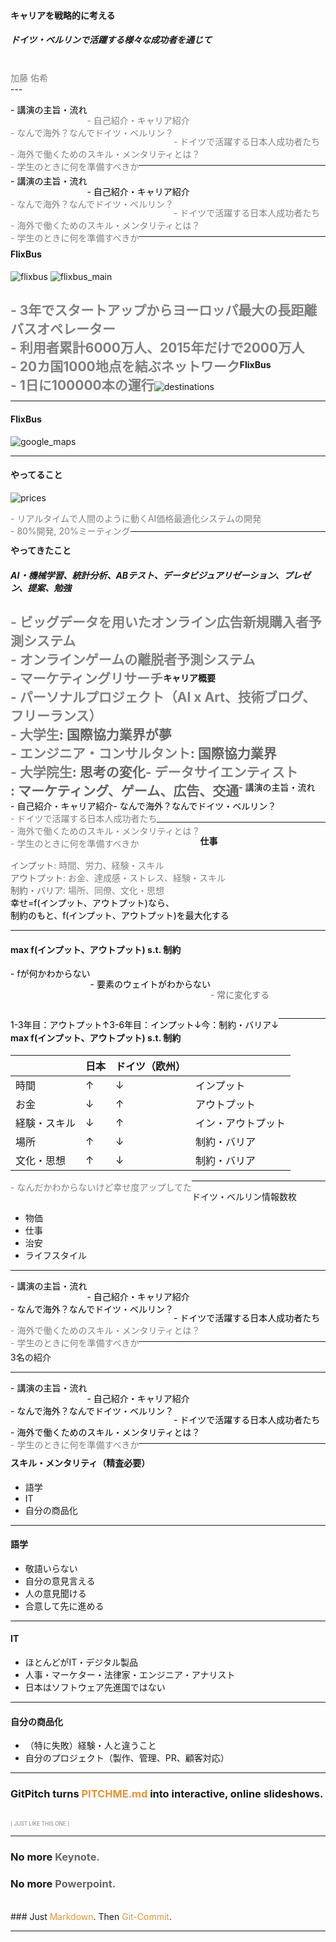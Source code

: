 #### キャリアを戦略的に考える

##### ドイツ・ベルリンで活躍する様々な成功者を通じて


<br>
<span style="color:gray">加藤 佑希</span>
<br>
---

<span style="color:black;float:left"> - 講演の主旨・流れ</span>
<br>
<span style="color:gray;float:left"> - 自己紹介・キャリア紹介</span>
<br>
<span style="color:gray;float:left"> - なんで海外？なんでドイツ・ベルリン？</span>
<br>
<span style="color:gray;float:left"> - ドイツで活躍する日本人成功者たち</span>
<br>
<span style="color:gray;float:left"> - 海外で働くためのスキル・メンタリティとは？</span>
<br>
<span style="color:gray;float:left"> - 学生のときに何を準備すべきか</span>

---

<span style="color:black;float:left"> - 講演の主旨・流れ</span>
<br>
<span style="color:black;float:left"> - 自己紹介・キャリア紹介</span>
<br>
<span style="color:gray;float:left"> - なんで海外？なんでドイツ・ベルリン？</span>
<br>
<span style="color:gray;float:left"> - ドイツで活躍する日本人成功者たち</span>
<br>
<span style="color:gray;float:left"> - 海外で働くためのスキル・メンタリティとは？</span>
<br>
<span style="color:gray;float:left"> - 学生のときに何を準備すべきか</span>

---


#### FlixBus

![flixbus](images/FlixBus-with-Icon.PNG)
![flixbus_main](images/flixbus_main.png)


<span style="color:gray;float:left"> - 3年でスタートアップからヨーロッパ最大の長距離バスオペレーター</span>
<br>
<span style="color:gray;float:left"> - 利用者累計6000万人、2015年だけで2000万人</span>
<br>
<span style="color:gray;float:left"> - 20カ国1000地点を結ぶネットワーク</span>
<br>
<span style="color:gray;float:left"> - 1日に100000本の運行</span>
---

#### FlixBus

![destinations](images/destinations.png)

---

#### FlixBus

![google_maps](images/google_maps.png)

---

#### やってること

![prices](images/prices.png)

<span style="color:gray;float:left"> - リアルタイムで人間のように動くAI価格最適化システムの開発</span>
<br>
<span style="color:gray;float:left"> - 80%開発, 20%ミーティング</span>

---


#### やってきたこと

##### AI・機械学習、統計分析、ABテスト、データビジュアリゼーション、プレゼン、提案、勉強

<span style="color:gray;float:left"> - ビッグデータを用いたオンライン広告新規購入者予測システム</span>
<br>
<span style="color:gray;float:left"> - オンラインゲームの離脱者予測システム</span>
<br>
<span style="color:gray;float:left"> - マーケティングリサーチ</span>
<br>
<span style="color:gray;float:left"> - パーソナルプロジェクト（AI x Art、技術ブログ、フリーランス）</span>
---

#### キャリア概要

<span style="color:gray;float:left"> - 大学生</span><span style="color: #666666;float:left">: 国際協力業界が夢</span>
<br>
<span style="color:gray;float:left"> - エンジニア・コンサルタント</span><span style="color: #666666;float:left">: 国際協力業界</span>
<br>
<span style="color:gray;float:left"> - 大学院生</span><span style="color: #666666;float:left">: 思考の変化</span>
<br>
<span style="color:gray;float:left"> - データサイエンティスト</span><span style="color: #666666;float:left">: マーケティング、ゲーム、広告、交通</span>
---

<span style="color:black;float:left"> - 講演の主旨・流れ</span>
<br>
<span style="color:black;float:left"> - 自己紹介・キャリア紹介</span>
<br>
<span style="color:black;float:left"> - なんで海外？なんでドイツ・ベルリン？</span>
<br>
<span style="color:gray;float:left"> - ドイツで活躍する日本人成功者たち</span>
<br>
<span style="color:gray;float:left"> - 海外で働くためのスキル・メンタリティとは？</span>
<br>
<span style="color:gray;float:left"> - 学生のときに何を準備すべきか</span>

---

#### 仕事

<span style="color: #666666;float:left">インプット</span><span style="color:gray">: 時間、労力、経験・スキル</span>
<br>
<span style="color: #666666;float:left">アウトプット</span><span style="color:gray">: お金、達成感・ストレス、経験・スキル</span>
<br>
<span style="color: #666666;float:left">制約・バリア</span><span style="color:gray">: 場所、同僚、文化・思想</span>
<br>
<span style="color:black">幸せ=f(インプット、アウトプット)なら、</span>
<br>
<span style="color:black">制約のもと、f(インプット、アウトプット)を最大化する</span>


---

#### max f(インプット、アウトプット) s.t. 制約

<span style="color:black;float:left"> - fが何かわからない</span>
<br>
<span style="color:black;float:left"> - 要素のウェイトがわからない</span>
<br>
<span style="color:#666666;float:left"> - 常に変化する</span>
<br>
<br>

<span style="color:black;float:left"> 1-3年目：アウトプット↑</span>
<span style="color:black;float:left"> 3-6年目：インプット↓</span>
<span style="color:black;float:left"> 今：制約・バリア↓</span>

---

#### max f(インプット、アウトプット) s.t. 制約

|   |  日本 | ドイツ（欧州）  ||
|---|---|---|---|
| 時間  |  ↑ |  ↓ |インプット|
| お金  |  ↓ |  ↑ |アウトプット|
| 経験・スキル  |  ↓ |  ↑ |イン・アウトプット|
| 場所  | ↑  | ↓  |制約・バリア|
| 文化・思想  | ↑  | ↓  |制約・バリア|

<span style="color:gray;float:left"> - なんだかわからないけど幸せ度アップしてた</span>

---

ドイツ・ベルリン情報数枚
- 物価
- 仕事
- 治安
- ライフスタイル

---


<span style="color:black;float:left"> - 講演の主旨・流れ</span>
<br>
<span style="color:black;float:left"> - 自己紹介・キャリア紹介</span>
<br>
<span style="color:black;float:left"> - なんで海外？なんでドイツ・ベルリン？</span>
<br>
<span style="color:black;float:left"> - ドイツで活躍する日本人成功者たち</span>
<br>
<span style="color:gray;float:left"> - 海外で働くためのスキル・メンタリティとは？</span>
<br>
<span style="color:gray;float:left"> - 学生のときに何を準備すべきか</span>

---

3名の紹介

---
<span style="color:black;float:left"> - 講演の主旨・流れ</span>
<br>
<span style="color:black;float:left"> - 自己紹介・キャリア紹介</span>
<br>
<span style="color:black;float:left"> - なんで海外？なんでドイツ・ベルリン？</span>
<br>
<span style="color:black;float:left"> - ドイツで活躍する日本人成功者たち</span>
<br>
<span style="color:black;float:left"> - 海外で働くためのスキル・メンタリティとは？</span>
<br>
<span style="color:gray;float:left"> - 学生のときに何を準備すべきか</span>

---
#### スキル・メンタリティ（精査必要）
- 語学
- IT
- 自分の商品化


---

#### 語学

- 敬語いらない
- 自分の意見言える
- 人の意見聞ける
- 合意して先に進める

---

#### IT

- ほとんどがIT・デジタル製品
- 人事・マーケター・法律家・エンジニア・アナリスト
- 日本はソフトウェア先進国ではない

---

#### 自分の商品化

- （特に失敗）経験・人と違うこと
- 自分のプロジェクト（製作、管理、PR、顧客対応）


---

### GitPitch turns <span style="color: #e49436; text-transform: none">PITCHME.md</span> into interactive, online slideshows.
<br>
<span style="color:gray; font-size:0.6em;">[ JUST LIKE THIS ONE ]</span>

---

### No more <span style="color: #666666">Keynote.</span>
### No more <span style="color: #666666">Powerpoint.</span>
<br>
### Just <span style="color: #e49436">Markdown</span>. Then <span style="color: #e49436">Git-Commit</span>.

---